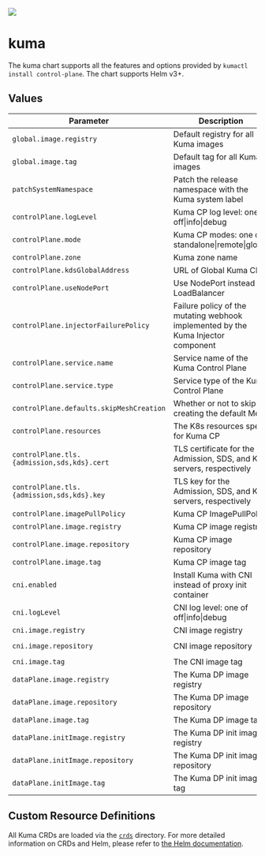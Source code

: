 [![][kuma-logo]][kuma-url]

# kuma

The kuma chart supports all the features and options provided by `kumactl install control-plane`.
The chart supports Helm v3+.

## Values

| Parameter                                   | Description                                                                       | Default                              |
|---------------------------------------------|-----------------------------------------------------------------------------------|--------------------------------------|
| `global.image.registry`                     | Default registry for all Kuma images                                              | `kong-docker-kuma-docker.bintray.io` |
| `global.image.tag`                          | Default tag for all Kuma images                                                   | nil, defaults to Chart.AppVersion    |
| `patchSystemNamespace`                      | Patch the release namespace with the Kuma system label                            | `true`                               |
| `controlPlane.logLevel`                     | Kuma CP log level: one of off\|info\|debug                                        | `info`                               |
| `controlPlane.mode`                         | Kuma CP modes: one of standalone\|remote\|global                                  | `standalone`                         |
| `controlPlane.zone`                         | Kuma zone name                                                                    | nil                                  |
| `controlPlane.kdsGlobalAddress`             | URL of Global Kuma CP                                                             |                                      |
| `controlPlane.useNodePort`                  | Use NodePort instead of LoadBalancer                                              | `false`                              |
| `controlPlane.injectorFailurePolicy`        | Failure policy of the mutating webhook implemented by the Kuma Injector component | `Ignore`                             |
| `controlPlane.service.name`                 | Service name of the Kuma Control Plane                                            | nil                                  |
| `controlPlane.service.type`                 | Service type of the Kuma Control Plane                                            | ClusterIP                            |
| `controlPlane.defaults.skipMeshCreation`    | Whether or not to skip creating the default Mesh                                  | `true`                               |
| `controlPlane.resources`                    | The K8s resources spec for Kuma CP                                                | nil, differs based on mode           |
| `controlPlane.tls.{admission,sds,kds}.cert` | TLS certificate for the Admission, SDS, and KDS servers, respectively             | nil, generated and self-signed       |
| `controlPlane.tls.{admission,sds,kds}.key`  | TLS key for the Admission, SDS, and KDS servers, respectively                     | nil, generated and self-signed       |
| `controlPlane.imagePullPolicy`              | Kuma CP ImagePullPolicy                                                           | `IfNotPresent`                       |
| `controlPlane.image.registry`               | Kuma CP image registry                                                            | nil, uses global                     |
| `controlPlane.image.repository`             | Kuma CP image repository                                                          | `kuma-cp`                            |
| `controlPlane.image.tag`                    | Kuma CP image tag                                                                 | nil, uses global                     |
| `cni.enabled`                               | Install Kuma with CNI instead of proxy init container                             | `false`                              |
| `cni.logLevel`                              | CNI log level: one of off\|info\|debug                                            | `info`                               |
| `cni.image.registry`                        | CNI image registry                                                                | `docker.io`                          |
| `cni.image.repository`                      | CNI image repository                                                              | `lobkovilya/install-cni`             |
| `cni.image.tag`                             | The CNI image tag                                                                 | `0.0.1`                              |
| `dataPlane.image.registry`                  | The Kuma DP image registry                                                        | nil, uses global                     |
| `dataPlane.image.repository`                | The Kuma DP image repository                                                      | `kuma-cp`                            |
| `dataPlane.image.tag`                       | The Kuma DP image tag                                                             | nil, uses global                     |
| `dataPlane.initImage.registry`              | The Kuma DP init image registry                                                   | nil, uses global                     |
| `dataPlane.initImage.repository`            | The Kuma DP init image repository                                                 | `kuma-init`                          |
| `dataPlane.initImage.tag`                   | The Kuma DP init image tag                                                        | nil, uses global                     |

## Custom Resource Definitions

All Kuma CRDs are loaded via the [`crds`](crds) directory. For more detailed information on CRDs and Helm,
please refer to [the Helm documentation][helm-crd].


[kuma-url]: https://kuma.io/
[kuma-logo]: https://kuma-public-assets.s3.amazonaws.com/kuma-logo-v2.png
[helm-crd]: https://helm.sh/docs/chart_best_practices/custom_resource_definitions/
